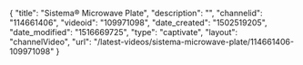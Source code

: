 {
    "title": "Sistema&reg; Microwave Plate",
    "description": "",
    "channelid": "114661406",
    "videoid": "109971098",
    "date_created": "1502519205",
    "date_modified": "1516669725",
    "type": "captivate",
    "layout": "channelVideo",
    "url": "\/latest-videos\/sistema-microwave-plate\/114661406-109971098"
}
